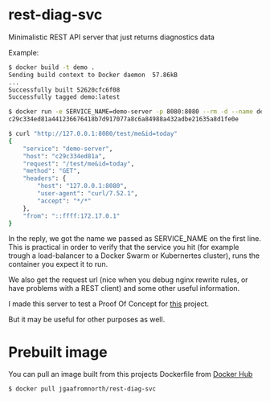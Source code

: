 # rest-diag-svc
Minimalistic REST API server that just returns diagnostics data

Example:

```sh
$ docker build -t demo .
Sending build context to Docker daemon  57.86kB
...
Successfully built 52620cfc6f08
Successfully tagged demo:latest

$ docker run -e SERVICE_NAME=demo-server -p 8080:8080 --rm -d --name demo demo
c29c334ed81a441236676418b7d917077a8c6a84988a432adbe21635a8d1fe0e

$ curl "http://127.0.0.1:8080/test/me&id=today"
{
    "service": "demo-server",
    "host": "c29c334ed81a",
    "request": "/test/me&id=today",
    "method": "GET",
    "headers": {
        "host": "127.0.0.1:8080",
        "user-agent": "curl/7.52.1",
        "accept": "*/*"
    },
    "from": "::ffff:172.17.0.1"
}
```

In the reply, we got the name we passed as SERVICE_NAME on the first line. This is practical in order to verify that the service you hit (for example trough a load-balancer to a Docker Swarm or Kubernertes cluster), runs the container you expect it to run.

We also get the request url (nice when you debug nginx rewrite rules, or have problems with a REST client) and some other useful information.

I made this server to test a Proof Of Concept for [this](https://github.com/jgaa/nginx-swarm-proxy) project.

But it may be useful for other purposes as well.

# Prebuilt image

You can pull an image built from this projects Dockerfile from [Docker Hub](https://hub.docker.com/r/jgaafromnorth/rest-diag-svc/)

```sh
$ docker pull jgaafromnorth/rest-diag-svc

```
